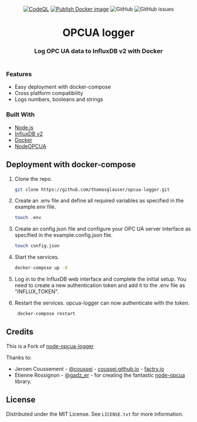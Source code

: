 <div align="center">

[![CodeQL](https://github.com/thomasglauser/opcua-logger/actions/workflows/codeql-analysis.yml/badge.svg)](https://github.com/thomasglauser/opcua-logger/actions/workflows/codeql-analysis.yml)
[![Publish Docker image](https://github.com/thomasglauser/opcua-logger/actions/workflows/docker-image.yml/badge.svg)](https://github.com/thomasglauser/opcua-logger/actions/workflows/docker-image.yml)
![GitHub](https://img.shields.io/github/license/thomasglauser/opcua-logger)
![GitHub issues](https://img.shields.io/github/issues-raw/thomasglauser/opcua-logger)

  <h1 align="center">OPCUA logger</h1>

  <h3 align="center">
    Log OPC UA data to InfluxDB v2 with Docker
    <br />
    <br />
  </h3>
</div>

### Features

-   Easy deployment with docker-compose
-   Cross platform compatibility
-   Logs numbers, booleans and strings

### Built With

-   [Node.js](https://nodejs.org)
-   [InfluxDB v2](https://influxdata.com/products/influxdb)
-   [Docker](https://docker.com/)
-   [NodeOPCUA](https://node-opcua.github.io)

## Deployment with docker-compose

1. Clone the repo.

    ```sh
    git clone https://github.com/thomasglauser/opcua-logger.git
    ```

2. Create an .env file and define all required variables as specified in the example.env file.

    ```sh
    touch .env
    ```

3. Create an config.json file and configure your OPC UA server interface as specified in the example.config.json file.

    ```sh
    touch config.json
    ```

4. Start the services.

    ```sh
    docker-compose up -d
    ```

5. Log in to the InfluxDB web interface and complete the initial setup. You need to create a new authentication token and add it to the .env file as "INFLUX_TOKEN".
6. Restart the services. opcua-logger can now authenticate with the token.

    ```sh
     docker-compose restart
    ```

## Credits

This is a Fork of [
node-opcua-logger
](https://github.com/coussej/node-opcua-logger)

Thanks to:

-   Jeroen Coussement - [@coussej](https://twitter.com/coussej) - [coussej.github.io](http://coussej.github.io) - [factry.io](https://www.factry.io)
-   Etienne Rossignon - [@gadz_er](https://twitter.com/gadz_er) - for creating the fantastic [node-opcua](https://github.com/node-opcua/node-opcua) library.

## License

Distributed under the MIT License. See `LICENSE.txt` for more information.
